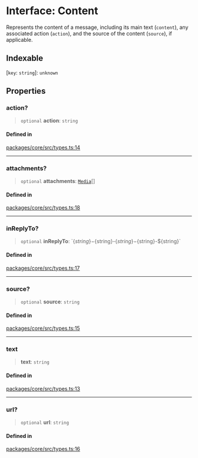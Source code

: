 # Interface: Content

Represents the content of a message, including its main text (`content`), any associated action (`action`), and the source of the content (`source`), if applicable.

## Indexable

\[`key`: `string`\]: `unknown`

## Properties

### action?

> `optional` **action**: `string`

#### Defined in

[packages/core/src/types.ts:14](https://github.com/ai16z/eliza/blob/8b230e97279ce98a641d3338cbfa78f13130c60e/packages/core/src/types.ts#L14)

---

### attachments?

> `optional` **attachments**: [`Media`](../type-aliases/Media.md)[]

#### Defined in

[packages/core/src/types.ts:18](https://github.com/ai16z/eliza/blob/8b230e97279ce98a641d3338cbfa78f13130c60e/packages/core/src/types.ts#L18)

---

### inReplyTo?

> `optional` **inReplyTo**: \`$\{string\}-$\{string\}-$\{string\}-$\{string\}-$\{string\}\`

#### Defined in

[packages/core/src/types.ts:17](https://github.com/ai16z/eliza/blob/8b230e97279ce98a641d3338cbfa78f13130c60e/packages/core/src/types.ts#L17)

---

### source?

> `optional` **source**: `string`

#### Defined in

[packages/core/src/types.ts:15](https://github.com/ai16z/eliza/blob/8b230e97279ce98a641d3338cbfa78f13130c60e/packages/core/src/types.ts#L15)

---

### text

> **text**: `string`

#### Defined in

[packages/core/src/types.ts:13](https://github.com/ai16z/eliza/blob/8b230e97279ce98a641d3338cbfa78f13130c60e/packages/core/src/types.ts#L13)

---

### url?

> `optional` **url**: `string`

#### Defined in

[packages/core/src/types.ts:16](https://github.com/ai16z/eliza/blob/8b230e97279ce98a641d3338cbfa78f13130c60e/packages/core/src/types.ts#L16)
